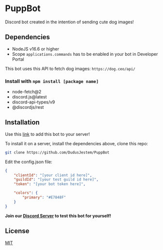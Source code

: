 # PuppBot
Discord bot created in the intention of sending cute dog images!

## Dependencies
- NodeJS v16.6 or higher
- Scope ```applications.commands``` has to be enabled in your bot in Developer Portal

This bot uses this API to fetch dog images: ```https://dog.ceo/api/```

### Install with ```npm install [package name]```
- node-fetch@2
- discord.js@latest
- discord-api-types/v9
- @discordjs/rest

## Installation
Use this [link](https://discord.com/api/oauth2/authorize?client_id=910856637621895168&permissions=8&scope=bot%20applications.commands) to add this bot to your server!

To install it on a server, install the dependencies above, clone this repo:
```bash
git clone https://github.com/DudusJestem/PuppBot
```
Edit the config.json file:
```json
{
	"clientId": "[your client id here]",
	"guildId": "[your test guild id here]",
	"token": "[your bot token here]",

	"colors": {
		"primary": "#E7848F"
	}
}

```

**Join our [Discord Server](https://discord.gg/Ubn8rBKjpt) to test this bot for yourself!**

## License
[MIT](https://choosealicense.com/licenses/mit/)
